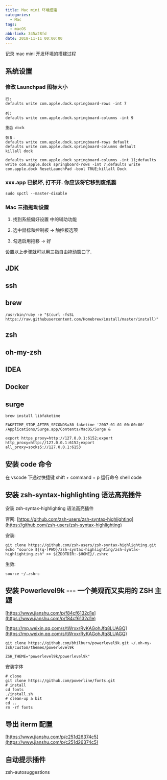 ```yaml
---
title: Mac mini 环境搭建
categories:
  - Mac
tags:
  - macOS
abbrlink: 345a28fd
date: 2018-11-11 00:00:00
---
```


记录 mac mini 开发环境的搭建过程

<!-- more -->

## 系统设置

### 修改 Launchpad 图标大小

```
行:
defaults write com.apple.dock.springboard-rows -int 7

列:
defaults write com.apple.dock.springboard-columns -int 9

重启 dock

恢复:
defaults write com.apple.dock.springboard-rows default
defaults write com.apple.dock.springboard-columns default
killall dock

defaults write com.apple.dock springboard-columns -int 11;defaults write com.apple.dock springboard-rows -int 7;defaults write com.apple.dock ResetLaunchPad -bool TRUE;killall Dock
```

### xxx.app 已损坏, 打不开. 你应该将它移到废纸篓

```
sudo spctl --master-disable
```

### Mac 三指拖动设置

1. 找到系统偏好设置 中的辅助功能

2. 选中鼠标和控制板 -> 触控板选项

3. 勾选启用拖移 -> 好

设置以上步骤就可以用三指自由拖动窗口了.

## JDK

## ssh

## brew

```
/usr/bin/ruby -e "$(curl -fsSL https://raw.githubusercontent.com/Homebrew/install/master/install)"
```

## zsh

## oh-my-zsh

## IDEA

## Docker

## surge

```
brew install libfaketime
```

```
FAKETIME_STOP_AFTER_SECONDS=30 faketime '2007-01-01 00:00:00' /Applications/Surge.app/Contents/MacOS/Surge &

export https_proxy=http://127.0.0.1:6152;export http_proxy=http://127.0.0.1:6152;export all_proxy=socks5://127.0.0.1:6153
```

## 安装 code 命令

在 vscode 下通过快捷键 shift + command + p 运行命令 shell code

## 安装 zsh-syntax-highlighting 语法高亮插件

安装 zsh-syntax-highlighting 语法高亮插件

官网: [https://github.com/zsh-users/zsh-syntax-highlighting](https://github.com/zsh-users/zsh-syntax-highlighting)

安装:

```
git clone https://github.com/zsh-users/zsh-syntax-highlighting.git
echo "source ${(q-)PWD}/zsh-syntax-highlighting/zsh-syntax-highlighting.zsh" >> ${ZDOTDIR:-$HOME}/.zshrc
```

生效:

```
source ~/.zshrc
```

## 安装 Powerlevel9k --- 一个美观而又实用的 ZSH 主题

[https://www.jianshu.com/p/f84cf6132d1e](https://www.jianshu.com/p/f84cf6132d1e)

[https://mp.weixin.qq.com/s/tWrxxrRyKAGohJfq8LUAGQ](https://mp.weixin.qq.com/s/tWrxxrRyKAGohJfq8LUAGQ)

```
git clone https://github.com/bhilburn/powerlevel9k.git ~/.oh-my-zsh/custom/themes/powerlevel9k
```

```
ZSH_THEME="powerlevel9k/powerlevel9k"
```

安装字体

```
# clone
git clone https://github.com/powerline/fonts.git
# install
cd fonts
./install.sh
# clean-up a bit
cd ..
rm -rf fonts
```

## 导出 iterm 配置

[https://www.jianshu.com/p/c251d26374c5](https://www.jianshu.com/p/c251d26374c5)

## 自动提示插件

zsh-autosuggestions
